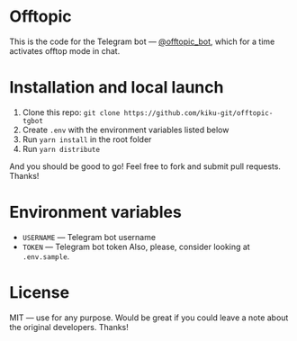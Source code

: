 # Offtopic

This is the code for the Telegram bot — [@offtopic_bot](https://t.me/offtopic_bot), which for a time activates offtop mode in chat.

# Installation and local launch

1. Clone this repo: `git clone https://github.com/kiku-git/offtopic-tgbot`
2. Create `.env` with the environment variables listed below
3. Run `yarn install` in the root folder
4. Run `yarn distribute`

And you should be good to go! Feel free to fork and submit pull requests. Thanks!

# Environment variables

- `USERNAME` — Telegram bot username
- `TOKEN` — Telegram bot token
Also, please, consider looking at `.env.sample`.

# License

MIT — use for any purpose. Would be great if you could leave a note about the original developers. Thanks!

